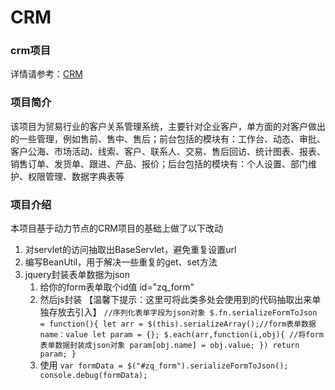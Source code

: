 # CRM
### crm项目
详情请参考：[CRM](https://www.bilibili.com/video/BV1fT4y1E7a6)  

### 项目简介

该项目为贸易行业的客户关系管理系统，主要针对企业客户，单方面的对客户做出的一些管理，例如售前、售中、售后；前台包括的模块有：工作台、动态、审批、客户公海、市场活动、线索、客户、联系人、交易、售后回访、统计图表、报表、销售订单、发货单、跟进、产品、报价；后台包括的模块有：个人设置、部门维护、权限管理、数据字典表等  

### 项目介绍  

本项目基于动力节点的CRM项目的基础上做了以下改动

1. 对servlet的访问抽取出BaseServlet，避免重复设置url
2. 编写BeanUtil，用于解决一些重复的get、set方法
3. jquery封装表单数据为json
   1. 给你的form表单取个id值    id="zq_form"
   2. 然后js封装  【温馨下提示：这里可将此类多处会使用到的代码抽取出来单独存放去引入】
      `//序列化表单字段为json对象
      $.fn.serializeFormToJson = function(){
            let arr = $(this).serializeArray();//form表单数据 name：value
            let param = {};
            $.each(arr,function(i,obj){ //将form表单数据封装成json对象
                param[obj.name] = obj.value;
            })
            return param;
        }`
   3. 使用
      `var formData = $("#zq_form").serializeFormToJson();
      console.debug(formData);`



